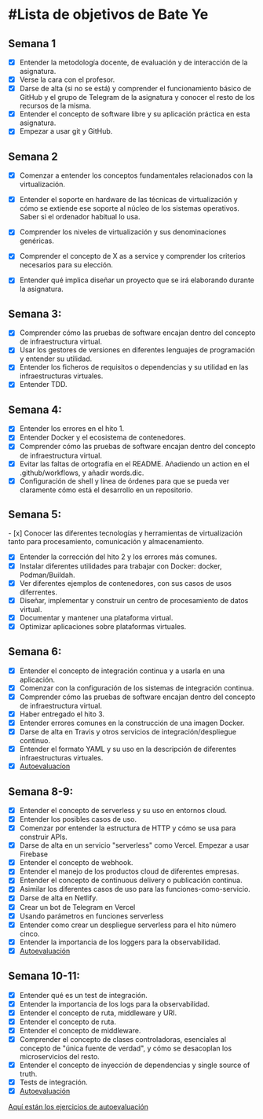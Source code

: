 #Lista de objetivos de Bate Ye
============================

## Semana 1
- [x] Entender la metodología docente, de evaluación y de interacción de la asignatura.
- [x] Verse la cara con el profesor.
- [x] Darse de alta (si no se está) y comprender el funcionamiento básico de GitHub y el grupo de Telegram de la asignatura y conocer el resto de los recursos de la misma.
- [x] Entender el concepto de software libre y su aplicación práctica en esta asignatura.
- [x] Empezar a usar git y GitHub.

## Semana 2
- [x] Comenzar a entender los conceptos fundamentales relacionados con la virtualización.
- [x] Entender el soporte en hardware de las técnicas de virtualización y cómo se extiende ese soporte al núcleo de los sistemas operativos. Saber si el ordenador habitual lo usa.
- [x] Comprender los niveles de virtualización y sus denominaciones genéricas.
- [x] Comprender el concepto de X as a service y comprender los criterios necesarios para su elección.
- [x] Entender qué implica diseñar un proyecto que se irá elaborando durante la asignatura.


## Semana 3:
- [x] Comprender cómo las pruebas de software encajan dentro del concepto de infraestructura virtual.
- [x] Usar los gestores de versiones en diferentes lenguajes de programación y entender su utilidad.
- [x] Entender los ficheros de requisitos o dependencias y su utilidad en las infraestructuras virtuales.
- [x] Entender TDD.

## Semana 4:
- [x] Entender los errores en el hito 1.
- [x] Entender Docker y el ecosistema de contenedores.
- [x] Comprender cómo las pruebas de software encajan dentro del concepto de infraestructura virtual.
- [x] Evitar las faltas de ortografía en el README. Añadiendo un action en el .github/workflows, y añadir words.dic.
- [x] Configuración de shell y línea de órdenes para que se pueda ver claramente cómo está el desarrollo en un repositorio.

## Semana 5:
- [x] Conocer las diferentes tecnologías y herramientas de virtualización tanto para procesamiento, comunicación y almacenamiento.
- [x] Entender la corrección del hito 2 y los errores más comunes.
- [x] Instalar diferentes utilidades para trabajar con Docker: docker, Podman/Buildah.
- [x] Ver diferentes ejemplos de contenedores, con sus casos de usos diferrentes.
- [x] Diseñar, implementar y construir un centro de procesamiento de datos virtual.
- [x] Documentar y mantener una plataforma virtual.
- [x] Optimizar aplicaciones sobre plataformas virtuales.

## Semana 6:
- [x] Entender el concepto de integración continua y a usarla en una aplicación.
- [x] Comenzar con la configuración de los sistemas de integración continua.
- [x] Comprender cómo las pruebas de software encajan dentro del concepto de infraestructura virtual.
- [x] Haber entregado el hito 3.
- [x] Entender errores comunes en la construcción de una imagen Docker.
- [x] Darse de alta en Travis y otros servicios de integración/despliegue continuo.
- [x] Entender el formato YAML y su uso en la descripción de diferentes infraestructuras virtuales.
- [x] [Autoevaluacíon](https://github.com/WolfYe98/Ejercicios_IV/tree/master/Tema%204)

## Semana 8-9:
- [x] Entender el concepto de serverless y su uso en entornos cloud.
- [x] Entender los posibles casos de uso.
- [x] Comenzar por entender la estructura de HTTP y cómo se usa para construir APIs.
- [x] Darse de alta en un servicio "serverless" como Vercel. Empezar a usar Firebase
- [x] Entender el concepto de webhook.
- [x] Entender el manejo de los productos cloud de diferentes empresas.
- [x] Entender el concepto de continuous delivery o publicación continua.
- [x] Asimilar los diferentes casos de uso para las funciones-como-servicio.
- [x] Darse de alta en Netlify.
- [x] Crear un bot de Telegram en Vercel
- [x] Usando parámetros en funciones serverless
- [x] Entender como crear un despliegue serverless para el hito número cinco.
- [x] Entender la importancia de los loggers para la observabilidad.
- [x] [Autoevaluación](https://github.com/WolfYe98/Ejercicios_IV/tree/master/Serverless)

## Semana 10-11:
- [x] Entender qué es un test de integración.
- [x] Entender la importancia de los logs para la observabilidad.
- [x] Entender el concepto de ruta, middleware y URI.
- [x] Entender el concepto de ruta.
- [x] Entender el concepto de middleware.
- [x] Comprender el concepto de clases controladoras, esenciales al concepto de "única fuente de verdad", y cómo se desacoplan los microservicios del resto.
- [x] Entender el concepto de inyección de dependencias y single source of truth.
- [x] Tests de integración.
- [x] [Autoevaluación](https://github.com/WolfYe98/Ejercicios_IV/tree/master/Microservicios/ETCD)

[Aquí están los ejercicios de autoevaluación](https://github.com/WolfYe98/Ejercicios_IV)
